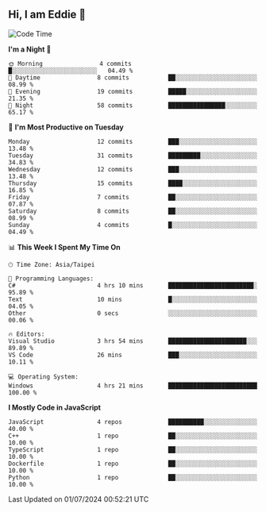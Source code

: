 ## Hi, I am Eddie 👋

<!--START_SECTION:waka-->
![Code Time](http://img.shields.io/badge/Code%20Time-175%20hrs%2051%20mins-blue)

**I'm a Night 🦉** 

```text
🌞 Morning                4 commits           █░░░░░░░░░░░░░░░░░░░░░░░░   04.49 % 
🌆 Daytime                8 commits           ██░░░░░░░░░░░░░░░░░░░░░░░   08.99 % 
🌃 Evening                19 commits          █████░░░░░░░░░░░░░░░░░░░░   21.35 % 
🌙 Night                  58 commits          ████████████████░░░░░░░░░   65.17 % 
```
📅 **I'm Most Productive on Tuesday** 

```text
Monday                   12 commits          ███░░░░░░░░░░░░░░░░░░░░░░   13.48 % 
Tuesday                  31 commits          █████████░░░░░░░░░░░░░░░░   34.83 % 
Wednesday                12 commits          ███░░░░░░░░░░░░░░░░░░░░░░   13.48 % 
Thursday                 15 commits          ████░░░░░░░░░░░░░░░░░░░░░   16.85 % 
Friday                   7 commits           ██░░░░░░░░░░░░░░░░░░░░░░░   07.87 % 
Saturday                 8 commits           ██░░░░░░░░░░░░░░░░░░░░░░░   08.99 % 
Sunday                   4 commits           █░░░░░░░░░░░░░░░░░░░░░░░░   04.49 % 
```


📊 **This Week I Spent My Time On** 

```text
🕑︎ Time Zone: Asia/Taipei

💬 Programming Languages: 
C#                       4 hrs 10 mins       ████████████████████████░   95.89 % 
Text                     10 mins             █░░░░░░░░░░░░░░░░░░░░░░░░   04.05 % 
Other                    0 secs              ░░░░░░░░░░░░░░░░░░░░░░░░░   00.06 % 

🔥 Editors: 
Visual Studio            3 hrs 54 mins       ██████████████████████░░░   89.89 % 
VS Code                  26 mins             ███░░░░░░░░░░░░░░░░░░░░░░   10.11 % 

💻 Operating System: 
Windows                  4 hrs 21 mins       █████████████████████████   100.00 % 
```

**I Mostly Code in JavaScript** 

```text
JavaScript               4 repos             ██████████░░░░░░░░░░░░░░░   40.00 % 
C++                      1 repo              ██░░░░░░░░░░░░░░░░░░░░░░░   10.00 % 
TypeScript               1 repo              ██░░░░░░░░░░░░░░░░░░░░░░░   10.00 % 
Dockerfile               1 repo              ██░░░░░░░░░░░░░░░░░░░░░░░   10.00 % 
Python                   1 repo              ██░░░░░░░░░░░░░░░░░░░░░░░   10.00 % 
```




 Last Updated on 01/07/2024 00:52:21 UTC
<!--END_SECTION:waka-->
